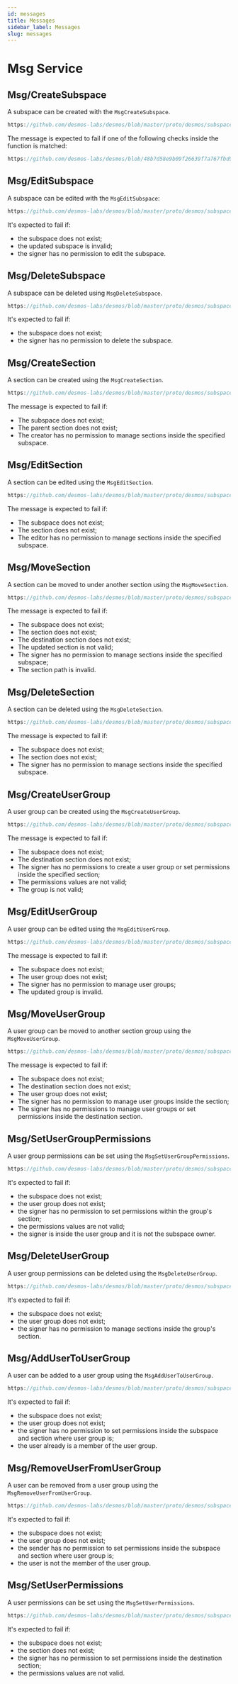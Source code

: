 ```yaml
---
id: messages
title: Messages
sidebar_label: Messages
slug: messages
---
```


# Msg Service

## Msg/CreateSubspace
A subspace can be created with the `MsgCreateSubspace`.

```js reference
https://github.com/desmos-labs/desmos/blob/master/proto/desmos/subspaces/v2/msgs.proto#L65-L75 
```

The message is expected to fail if one of the following checks inside the function is matched:
```js reference
https://github.com/desmos-labs/desmos/blob/48b7d58e9b09f26639f7a767fbd921dba309350f/x/subspaces/types/models.go#L51-L82
```

## Msg/EditSubspace
A subspace can be edited with the `MsgEditSubspace`:

```js reference
https://github.com/desmos-labs/desmos/blob/master/proto/desmos/subspaces/v2/msgs.proto#L85-L100 
```

It's expected to fail if:
* the subspace does not exist;
* the updated subspace is invalid;
* the signer has no permission to edit the subspace.

## Msg/DeleteSubspace
A subspace can be deleted using `MsgDeleteSubspace`.

```js reference
https://github.com/desmos-labs/desmos/blob/master/proto/desmos/subspaces/v2/msgs.proto#L105-115 
```

It's expected to fail if:
* the subspace does not exist;
* the signer has no permission to delete the subspace.

## Msg/CreateSection
A section can be created using the `MsgCreateSection`.

```js reference
https://github.com/desmos-labs/desmos/blob/master/proto/desmos/subspaces/v2/msgs.proto#L122-L141 
```

The message is expected to fail if:
* The subspace does not exist;
* The parent section does not exist;
* The creator has no permission to manage sections inside the specified subspace.

## Msg/EditSection
A section can be edited using the `MsgEditSection`.

```js reference
https://github.com/desmos-labs/desmos/blob/master/proto/desmos/subspaces/v2/msgs.proto#L156-L179 
```

The message is expected to fail if:
* The subspace does not exist;
* The section does not exist;
* The editor has no permission to manage sections inside the specified subspace.

## Msg/MoveSection
A section can be moved to under another section using the `MsgMoveSection`.

```js reference
https://github.com/desmos-labs/desmos/blob/master/proto/desmos/subspaces/v2/msgs.proto#L184-L207 
```

The message is expected to fail if:
* The subspace does not exist;
* The section does not exist;
* The destination section does not exist;
* The updated section is not valid;
* The signer has no permission to manage sections inside the specified subspace;
* The section path is invalid.

## Msg/DeleteSection
A section can be deleted using the `MsgDeleteSection`.

```js reference
https://github.com/desmos-labs/desmos/blob/master/proto/desmos/subspaces/v2/msgs.proto#L212-L224 
```

The message is expected to fail if:
* The subspace does not exist;
* The section does not exist;
* The signer has no permission to manage sections inside the specified subspace.

## Msg/CreateUserGroup
A user group can be created using the `MsgCreateUserGroup`.

```js reference
https://github.com/desmos-labs/desmos/blob/master/proto/desmos/subspaces/v2/msgs.proto#L235-L261 
```

The message is expected to fail if:
* The subspace does not exist;
* The destination section does not exist;
* The signer has no permissions to create a user group or set permissions inside the specified section;
* The permissions values are not valid;
* The group is not valid;

## Msg/EditUserGroup
A user group can be edited using the `MsgEditUserGroup`.

```js reference
https://github.com/desmos-labs/desmos/blob/master/proto/desmos/subspaces/v2/msgs.proto#L271-L293
```

The message is expected to fail if:
* The subspace does not exist;
* The user group does not exist;
* The signer has no permission to manage user groups;
* The updated group is invalid.

## Msg/MoveUserGroup
A user group can be moved to another section group using the `MsgMoveUserGroup`.

```js reference
https://github.com/desmos-labs/desmos/blob/master/proto/desmos/subspaces/v2/msgs.proto#L298-L317
```

The message is expected to fail if:
* The subspace does not exist;
* The destination section does not exist;
* The user group does not exist;
* The signer has no permission to manage user groups inside the section;
* The signer has no permissions to manage user groups or set permissions inside the destination section.

## Msg/SetUserGroupPermissions
A user group permissions can be set using the `MsgSetUserGroupPermissions`.

```js reference
https://github.com/desmos-labs/desmos/blob/master/proto/desmos/subspaces/v2/msgs.proto#L326-L347
```

It's expected to fail if:
* the subspace does not exist;
* the user group does not exist;
* the signer has no permission to set permissions within the group's section;
* the permissions values are not valid;
* the signer is inside the user group and it is not the subspace owner.

## Msg/DeleteUserGroup
A user group permissions can be deleted using the `MsgDeleteUserGroup`.

```js reference
https://github.com/desmos-labs/desmos/blob/master/proto/desmos/subspaces/v2/msgs.proto#L353-L369
```

It's expected to fail if:
* the subspace does not exist;
* the user group does not exist;
* the signer has no permission to manage sections inside the group's section.

## Msg/AddUserToUserGroup
A user can be added to a user group using the `MsgAddUserToUserGroup`.

```js reference
https://github.com/desmos-labs/desmos/blob/master/proto/desmos/subspaces/v2/msgs.proto#L376-L396
```

It's expected to fail if:
* the subspace does not exist;
* the user group does not exist;
* the signer has no permission to set permissions inside the subspace and section where user group is;
* the user already is a member of the user group.

## Msg/RemoveUserFromUserGroup
A user can be removed from a user group using the `MsgRemoveUserFromUserGroup`.

```js reference
https://github.com/desmos-labs/desmos/blob/master/proto/desmos/subspaces/v2/msgs.proto#L402-L422
```

It's expected to fail if:
* the subspace does not exist;
* the user group does not exist;
* the sender has no permission to set permissions inside the subspace and section where user group is;
* the user is not the member of the user group.

## Msg/SetUserPermissions
A user permissions can be set using the `MsgSetUserPermissions`.

```js reference
https://github.com/desmos-labs/desmos/blob/master/proto/desmos/subspaces/v2/msgs.proto#L430-L454
```

It's expected to fail if:
* the subspace does not exist;
* the section does not exist;
* the signer has no permission to set permissions inside the destination section;
* the permissions values are not valid.